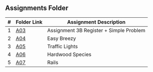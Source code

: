 ##  Assignments Folder

| # | Folder Link | Assignment Description                  |
|:-:|-------------|-----------------------------------------|
| 1 | [A03](A03)  | Assignment 3B Register + Simple Problem |
| 2 | [A04](A04)  | Easy Breezy                             |
| 3 | [A05](A05)  | Traffic Lights                          |
| 4 | [A06](A06)  | Hardwood Species                        |
| 5 | [A07](A07)  | Rails                                   |
